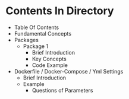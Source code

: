 # Contents In Directory
* Table Of Contents
* Fundamental Concepts
* Packages
  * Package 1
    * Brief Introduction
    * Key Concepts
    * Code Example
* Dockerfile / Docker-Compose / Yml Settings
  * Brief Introduction
  * Example
    * Questions of Parameters




